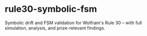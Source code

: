 # rule30-symbolic-fsm
Symbolic drift and FSM validation for Wolfram's Rule 30 – with full simulation, analysis, and prize-relevant findings.
